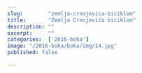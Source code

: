 ```yaml
---
slug:        "zemlja-crnojevica-biciklom"
title:       "Zemlja Crnojevića biciklom"
description: ""
excerpt:     ""
categories:  ['2016-boka']
image: "/2016-boka/boka/img/14.jpg"
published: false

---
```

